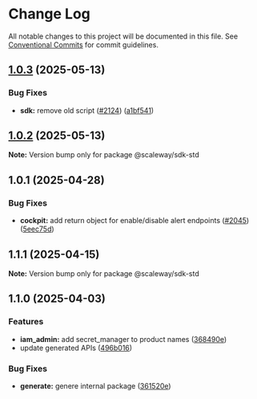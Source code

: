 # Change Log

All notable changes to this project will be documented in this file.
See [Conventional Commits](https://conventionalcommits.org) for commit guidelines.

## [1.0.3](https://github.com/scaleway/scaleway-sdk-js/compare/@scaleway/sdk-std@1.0.2...@scaleway/sdk-std@1.0.3) (2025-05-13)

### Bug Fixes

- **sdk:** remove old script ([#2124](https://github.com/scaleway/scaleway-sdk-js/issues/2124)) ([a1bf541](https://github.com/scaleway/scaleway-sdk-js/commit/a1bf54103bd49bf6bb25b9bb6a1d2de38ae312c8))

## [1.0.2](https://github.com/scaleway/scaleway-sdk-js/compare/@scaleway/sdk-std@1.0.1...@scaleway/sdk-std@1.0.2) (2025-05-13)

**Note:** Version bump only for package @scaleway/sdk-std

## 1.0.1 (2025-04-28)

### Bug Fixes

- **cockpit:** add return object for enable/disable alert endpoints ([#2045](https://github.com/scaleway/scaleway-sdk-js/issues/2045)) ([5eec75d](https://github.com/scaleway/scaleway-sdk-js/commit/5eec75d798fcfddb9e6264b85c90798779eb231e))

## 1.1.1 (2025-04-15)

**Note:** Version bump only for package @scaleway/sdk-std

## 1.1.0 (2025-04-03)

### Features

- **iam_admin:** add secret_manager to product names ([368490e](https://gitlab.infra.online.net/protobuf/scaleway-sdk-js-unlisted/commit/368490e587e68669df0da106b136cc9a3e038d42))
- update generated APIs ([496b016](https://gitlab.infra.online.net/protobuf/scaleway-sdk-js-unlisted/commit/496b016167ff4e780ad1079b9d9d8bc34fd717c8))

### Bug Fixes

- **generate:** genere internal package ([361520e](https://gitlab.infra.online.net/protobuf/scaleway-sdk-js-unlisted/commit/361520e5e3c112f13d262127ae0e9767c1050474))
